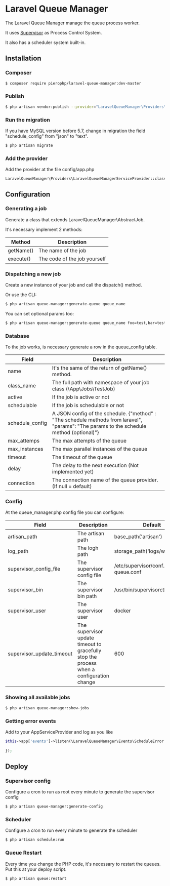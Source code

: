 # Laravel Queue Manager
The Laravel Queue Manager manage the queue process worker. 

It uses [Supervisor](http://supervisord.org/) as Process Control System.

It also has a scheduler system built-in. 

## Installation

### Composer
```bash
$ composer require pierophp/laravel-queue-manager:dev-master
```

### Publish
```bash
$ php artisan vendor:publish --provider="LaravelQueueManager\Providers\LaravelQueueManagerServiceProvider"
```

### Run the migration

If you have MySQL version before 5.7, change in migration the field "schedule_config" from "json" to "text". 

```bash
$ php artisan migrate
```

### Add the provider
Add the provider at the file config/app.php
```
LaravelQueueManager\Providers\LaravelQueueManagerServiceProvider::class,
```
## Configuration

### Generating a job

Generate a class that extends LaravelQueueManager\AbstractJob.

It's necessary implement 2 methods:

| Method | Description |
| --- | --- |
| getName() | The name of the job |
| execute() | The code of the job yourself |

### Dispatching a new job
Create a new instance of your job and call the dispatch() method. 

Or use the CLI:
```bash
$ php artisan queue-manager:generate-queue queue_name
```

You can set optional params too:
```bash
$ php artisan queue-manager:generate-queue queue_name foo=test,bar=test
```

### Database

To the job works, is necessary generate a row in the queue_config table.

| Field | Description |
| --- | --- |
| name | It's the same of the return of getName() method. |
| class_name | The full path with namespace of your job class (\App\Jobs\TestJob) |
| active | If the job is active or not |
| schedulable | If the job is schedulable or not |
| schedule_config | A JSON config of the schedule. {"method" : "The schedule methods from laravel", "params": "The params to the schedule method (optional)"}|
| max_attemps | The max attempts of the queue |
| max_instances | The max parallel instances of the queue |
| timeout | The timeout of the queue |
| delay | The delay to the next execution (Not implemented yet) |
| connection | The connection name of the queue provider. (If null = default)

### Config

At the queue_manager.php config file you can configure:

| Field | Description | Default |
| --- | --- | --- |
| artisan_path | The artisan path | base_path('artisan') |
| log_path | The logh path | storage_path('logs/worker.log') |
| supervisor_config_file | The supervisor config file | /etc/supervisor/conf.d/laravel-queue.conf |
| supervisor_bin | The supervisor bin path | /usr/bin/supervisorctl |
| supervisor_user | The supervisor user | docker |
| supervisor_update_timeout | The supervisor update timeout to gracefully stop the process when a configuration change | 600 |

### Showing all available jobs
```bash
$ php artisan queue-manager:show-jobs
```
### Getting error events
Add to your AppServiceProvider and log as you like
```php
$this->app['events']->listen(\LaravelQueueManager\Events\ScheduleError::class, function(\LaravelQueueManager\Events\ScheduleError $scheduleError){
            
});
```

## Deploy

### Supervisor config
Configure a cron to run as root every minute to generate the supervisor config

```bash
$ php artisan queue-manager:generate-config
```

### Scheduler
Configure a cron to run every minute to generate the scheduler
```bash
$ php artisan schedule:run
```

### Queue Restart
Every time you change the PHP code, it's necessary to restart the queues. Put this at your deploy script.
```bash
$ php artisan queue:restart
```

